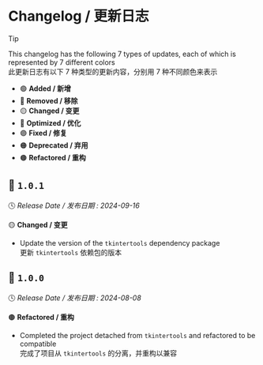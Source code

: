 Changelog / 更新日志
===================

> [!TIP]  
> This changelog has the following 7 types of updates, each of which is represented by 7 different colors  
> 此更新日志有以下 7 种类型的更新内容，分别用 7 种不同颜色来表示
> 
> * 🟢 **Added / 新增**
> * 🔴 **Removed / 移除**
> * 🟡 **Changed / 变更**
> * 🔵 **Optimized / 优化**
> * 🟣 **Fixed / 修复**
> * 🟠 **Deprecated / 弃用**
> * 🟤 **Refactored / 重构**

🔖 `1.0.1`
-----------

🕓 *Release Date / 发布日期 : 2024-09-16*

🟡 **Changed / 变更**

- Update the version of the `tkintertools` dependency package  
更新 `tkintertools` 依赖包的版本

🔖 `1.0.0`
-----------

🕓 *Release Date / 发布日期 : 2024-08-08*

🟤 **Refactored / 重构**

- Completed the project detached from `tkintertools` and refactored to be compatible  
完成了项目从 `tkintertools` 的分离，并重构以兼容

